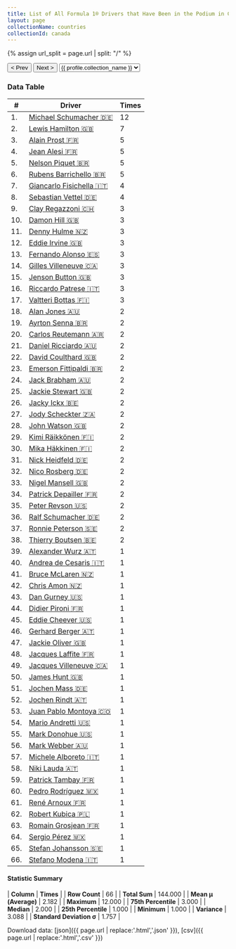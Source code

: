 ```yaml
---
title: List of All Formula 1® Drivers that Have Been in the Podium in Canada by Number of Times
layout: page
collectionName: countries
collectionId: canada
---
```


{% assign url_split = page.url | split: "/" %}
<div id="collection-navigation">
<button onclick="selector.options[selector.selectedIndex-1].value && (window.location = selector.options[selector.selectedIndex-1].value);">&lt; Prev</button>
<button onclick="selector.options[selector.selectedIndex+1].value && (window.location = selector.options[selector.selectedIndex+1].value);">Next &gt;</button>
<select id="selector" onchange="this.options[this.selectedIndex].value && (window.location = this.options[this.selectedIndex].value);">
  {% for collectionId in site.data[page.collectionName].refs %}
    {% if collectionId == page.collectionId %}
      {% assign selected = "selected" %}
    {% else %}
      {% assign selected = "" %}
    {% endif %}
    {% assign profile = site.data[page.collectionName][collectionId].profile %}
    <option value="/f1/{{ page.collectionName }}/{{ collectionId }}/{{ url_split[4] }}" {{ selected }}>{{ profile.collection_name }}</option>
  {% endfor %}
</select>
</div>

<canvas id="chart" width="400" height="180"></canvas>
<script>
var data = {
    "datasets": [
        {
            "backgroundColor": [
                "#9C8E8D",
                "#9C8E8D",
                "#9C8E8D",
                "#9C8E8D",
                "#9C8E8D",
                "#9C8E8D",
                "#9C8E8D",
                "#9C8E8D",
                "#9C8E8D",
                "#9C8E8D",
                "#9C8E8D",
                "#9C8E8D",
                "#9C8E8D",
                "#9C8E8D",
                "#9C8E8D",
                "#9C8E8D",
                "#9C8E8D",
                "#9C8E8D",
                "#9C8E8D",
                "#9C8E8D",
                "#9C8E8D",
                "#9C8E8D",
                "#9C8E8D",
                "#9C8E8D",
                "#9C8E8D",
                "#9C8E8D",
                "#9C8E8D",
                "#9C8E8D",
                "#9C8E8D",
                "#9C8E8D",
                "#9C8E8D",
                "#9C8E8D",
                "#9C8E8D",
                "#9C8E8D",
                "#9C8E8D",
                "#9C8E8D",
                "#9C8E8D",
                "#9C8E8D",
                "#9C8E8D",
                "#9C8E8D",
                "#9C8E8D",
                "#9C8E8D",
                "#9C8E8D",
                "#9C8E8D",
                "#9C8E8D",
                "#9C8E8D",
                "#9C8E8D",
                "#9C8E8D",
                "#9C8E8D",
                "#9C8E8D",
                "#9C8E8D",
                "#9C8E8D",
                "#9C8E8D",
                "#9C8E8D",
                "#9C8E8D",
                "#9C8E8D",
                "#9C8E8D",
                "#9C8E8D",
                "#9C8E8D",
                "#9C8E8D",
                "#9C8E8D",
                "#9C8E8D",
                "#9C8E8D",
                "#9C8E8D",
                "#9C8E8D",
                "#9C8E8D"
            ],
            "borderColor": [
                "#1D181E",
                "#1D181E",
                "#1D181E",
                "#1D181E",
                "#1D181E",
                "#1D181E",
                "#1D181E",
                "#1D181E",
                "#1D181E",
                "#1D181E",
                "#1D181E",
                "#1D181E",
                "#1D181E",
                "#1D181E",
                "#1D181E",
                "#1D181E",
                "#1D181E",
                "#1D181E",
                "#1D181E",
                "#1D181E",
                "#1D181E",
                "#1D181E",
                "#1D181E",
                "#1D181E",
                "#1D181E",
                "#1D181E",
                "#1D181E",
                "#1D181E",
                "#1D181E",
                "#1D181E",
                "#1D181E",
                "#1D181E",
                "#1D181E",
                "#1D181E",
                "#1D181E",
                "#1D181E",
                "#1D181E",
                "#1D181E",
                "#1D181E",
                "#1D181E",
                "#1D181E",
                "#1D181E",
                "#1D181E",
                "#1D181E",
                "#1D181E",
                "#1D181E",
                "#1D181E",
                "#1D181E",
                "#1D181E",
                "#1D181E",
                "#1D181E",
                "#1D181E",
                "#1D181E",
                "#1D181E",
                "#1D181E",
                "#1D181E",
                "#1D181E",
                "#1D181E",
                "#1D181E",
                "#1D181E",
                "#1D181E",
                "#1D181E",
                "#1D181E",
                "#1D181E",
                "#1D181E",
                "#1D181E"
            ],
            "borderWidth": 1,
            "data": [
                12.0,
                7.0,
                5.0,
                5.0,
                5.0,
                5.0,
                4.0,
                4.0,
                3.0,
                3.0,
                3.0,
                3.0,
                3.0,
                3.0,
                3.0,
                3.0,
                3.0,
                2.0,
                2.0,
                2.0,
                2.0,
                2.0,
                2.0,
                2.0,
                2.0,
                2.0,
                2.0,
                2.0,
                2.0,
                2.0,
                2.0,
                2.0,
                2.0,
                2.0,
                2.0,
                2.0,
                2.0,
                2.0,
                1.0,
                1.0,
                1.0,
                1.0,
                1.0,
                1.0,
                1.0,
                1.0,
                1.0,
                1.0,
                1.0,
                1.0,
                1.0,
                1.0,
                1.0,
                1.0,
                1.0,
                1.0,
                1.0,
                1.0,
                1.0,
                1.0,
                1.0,
                1.0,
                1.0,
                1.0,
                1.0,
                1.0
            ],
            "label": "Times"
        }
    ],
    "labels": [
        "Michael Schumacher",
        "Lewis Hamilton",
        "Alain Prost",
        "Jean Alesi",
        "Nelson Piquet",
        "Rubens Barrichello",
        "Giancarlo Fisichella",
        "Sebastian Vettel",
        "Clay Regazzoni",
        "Damon Hill",
        "Denny Hulme",
        "Eddie Irvine",
        "Fernando Alonso",
        "Gilles Villeneuve",
        "Jenson Button",
        "Riccardo Patrese",
        "Valtteri Bottas",
        "Alan Jones",
        "Ayrton Senna",
        "Carlos Reutemann",
        "Daniel Ricciardo",
        "David Coulthard",
        "Emerson Fittipaldi",
        "Jack Brabham",
        "Jackie Stewart",
        "Jacky Ickx",
        "Jody Scheckter",
        "John Watson",
        "Kimi Räikkönen",
        "Mika Häkkinen",
        "Nick Heidfeld",
        "Nico Rosberg",
        "Nigel Mansell",
        "Patrick Depailler",
        "Peter Revson",
        "Ralf Schumacher",
        "Ronnie Peterson",
        "Thierry Boutsen",
        "Alexander Wurz",
        "Andrea de Cesaris",
        "Bruce McLaren",
        "Chris Amon",
        "Dan Gurney",
        "Didier Pironi",
        "Eddie Cheever",
        "Gerhard Berger",
        "Jackie Oliver",
        "Jacques Laffite",
        "Jacques Villeneuve",
        "James Hunt",
        "Jochen Mass",
        "Jochen Rindt",
        "Juan Pablo Montoya",
        "Mario Andretti",
        "Mark Donohue",
        "Mark Webber",
        "Michele Alboreto",
        "Niki Lauda",
        "Patrick Tambay",
        "Pedro Rodríguez",
        "René Arnoux",
        "Robert Kubica",
        "Romain Grosjean",
        "Sergio Pérez",
        "Stefan Johansson",
        "Stefano Modena"
    ]
};
var options = {
  legend: {
    display: false
  },
  scales: {
    xAxes: [{
      ticks: {
        beginAtZero: true,
        maxRotation: 180,
        display: window.innerWidth > 800
      }
    }],
    yAxes: [{
      ticks: {
        beginAtZero: true
      }
    }]
  },
  onResize: function(chart, size) {
    chart.options.scales.xAxes[0].ticks.display = size.width > 800;
  }
};
var chart = new Chart("chart", {
    data: data,
    type: 'bar',
    options: options
});
</script>



### Data Table

| # | Driver | Times |
|--|--|--|
| 1. | [Michael Schumacher 🇩🇪](/f1/drivers/michael_schumacher) | 12 |
| 2. | [Lewis Hamilton 🇬🇧](/f1/drivers/hamilton) | 7 |
| 3. | [Alain Prost 🇫🇷](/f1/drivers/prost) | 5 |
| 4. | [Jean Alesi 🇫🇷](/f1/drivers/alesi) | 5 |
| 5. | [Nelson Piquet 🇧🇷](/f1/drivers/piquet) | 5 |
| 6. | [Rubens Barrichello 🇧🇷](/f1/drivers/barrichello) | 5 |
| 7. | [Giancarlo Fisichella 🇮🇹](/f1/drivers/fisichella) | 4 |
| 8. | [Sebastian Vettel 🇩🇪](/f1/drivers/vettel) | 4 |
| 9. | [Clay Regazzoni 🇨🇭](/f1/drivers/regazzoni) | 3 |
| 10. | [Damon Hill 🇬🇧](/f1/drivers/damon_hill) | 3 |
| 11. | [Denny Hulme 🇳🇿](/f1/drivers/hulme) | 3 |
| 12. | [Eddie Irvine 🇬🇧](/f1/drivers/irvine) | 3 |
| 13. | [Fernando Alonso 🇪🇸](/f1/drivers/alonso) | 3 |
| 14. | [Gilles Villeneuve 🇨🇦](/f1/drivers/gilles_villeneuve) | 3 |
| 15. | [Jenson Button 🇬🇧](/f1/drivers/button) | 3 |
| 16. | [Riccardo Patrese 🇮🇹](/f1/drivers/patrese) | 3 |
| 17. | [Valtteri Bottas 🇫🇮](/f1/drivers/bottas) | 3 |
| 18. | [Alan Jones 🇦🇺](/f1/drivers/jones) | 2 |
| 19. | [Ayrton Senna 🇧🇷](/f1/drivers/senna) | 2 |
| 20. | [Carlos Reutemann 🇦🇷](/f1/drivers/reutemann) | 2 |
| 21. | [Daniel Ricciardo 🇦🇺](/f1/drivers/ricciardo) | 2 |
| 22. | [David Coulthard 🇬🇧](/f1/drivers/coulthard) | 2 |
| 23. | [Emerson Fittipaldi 🇧🇷](/f1/drivers/emerson_fittipaldi) | 2 |
| 24. | [Jack Brabham 🇦🇺](/f1/drivers/jack_brabham) | 2 |
| 25. | [Jackie Stewart 🇬🇧](/f1/drivers/stewart) | 2 |
| 26. | [Jacky Ickx 🇧🇪](/f1/drivers/ickx) | 2 |
| 27. | [Jody Scheckter 🇿🇦](/f1/drivers/scheckter) | 2 |
| 28. | [John Watson 🇬🇧](/f1/drivers/watson) | 2 |
| 29. | [Kimi Räikkönen 🇫🇮](/f1/drivers/raikkonen) | 2 |
| 30. | [Mika Häkkinen 🇫🇮](/f1/drivers/hakkinen) | 2 |
| 31. | [Nick Heidfeld 🇩🇪](/f1/drivers/heidfeld) | 2 |
| 32. | [Nico Rosberg 🇩🇪](/f1/drivers/rosberg) | 2 |
| 33. | [Nigel Mansell 🇬🇧](/f1/drivers/mansell) | 2 |
| 34. | [Patrick Depailler 🇫🇷](/f1/drivers/depailler) | 2 |
| 35. | [Peter Revson 🇺🇸](/f1/drivers/revson) | 2 |
| 36. | [Ralf Schumacher 🇩🇪](/f1/drivers/ralf_schumacher) | 2 |
| 37. | [Ronnie Peterson 🇸🇪](/f1/drivers/peterson) | 2 |
| 38. | [Thierry Boutsen 🇧🇪](/f1/drivers/boutsen) | 2 |
| 39. | [Alexander Wurz 🇦🇹](/f1/drivers/wurz) | 1 |
| 40. | [Andrea de Cesaris 🇮🇹](/f1/drivers/cesaris) | 1 |
| 41. | [Bruce McLaren 🇳🇿](/f1/drivers/mclaren) | 1 |
| 42. | [Chris Amon 🇳🇿](/f1/drivers/amon) | 1 |
| 43. | [Dan Gurney 🇺🇸](/f1/drivers/gurney) | 1 |
| 44. | [Didier Pironi 🇫🇷](/f1/drivers/pironi) | 1 |
| 45. | [Eddie Cheever 🇺🇸](/f1/drivers/cheever) | 1 |
| 46. | [Gerhard Berger 🇦🇹](/f1/drivers/berger) | 1 |
| 47. | [Jackie Oliver 🇬🇧](/f1/drivers/oliver) | 1 |
| 48. | [Jacques Laffite 🇫🇷](/f1/drivers/laffite) | 1 |
| 49. | [Jacques Villeneuve 🇨🇦](/f1/drivers/villeneuve) | 1 |
| 50. | [James Hunt 🇬🇧](/f1/drivers/hunt) | 1 |
| 51. | [Jochen Mass 🇩🇪](/f1/drivers/mass) | 1 |
| 52. | [Jochen Rindt 🇦🇹](/f1/drivers/rindt) | 1 |
| 53. | [Juan Pablo Montoya 🇨🇴](/f1/drivers/montoya) | 1 |
| 54. | [Mario Andretti 🇺🇸](/f1/drivers/mario_andretti) | 1 |
| 55. | [Mark Donohue 🇺🇸](/f1/drivers/donohue) | 1 |
| 56. | [Mark Webber 🇦🇺](/f1/drivers/webber) | 1 |
| 57. | [Michele Alboreto 🇮🇹](/f1/drivers/alboreto) | 1 |
| 58. | [Niki Lauda 🇦🇹](/f1/drivers/lauda) | 1 |
| 59. | [Patrick Tambay 🇫🇷](/f1/drivers/tambay) | 1 |
| 60. | [Pedro Rodríguez 🇲🇽](/f1/drivers/rodriguez) | 1 |
| 61. | [René Arnoux 🇫🇷](/f1/drivers/arnoux) | 1 |
| 62. | [Robert Kubica 🇵🇱](/f1/drivers/kubica) | 1 |
| 63. | [Romain Grosjean 🇫🇷](/f1/drivers/grosjean) | 1 |
| 64. | [Sergio Pérez 🇲🇽](/f1/drivers/perez) | 1 |
| 65. | [Stefan Johansson 🇸🇪](/f1/drivers/johansson) | 1 |
| 66. | [Stefano Modena 🇮🇹](/f1/drivers/modena) | 1 |

#### Statistic Summary

| **Column** | **Times** |
| **Row Count** | 66 |
| **Total Sum** | 144.000 |
| **Mean μ (Average)** | 2.182 |
| **Maximum** | 12.000 |
| **75th Percentile** | 3.000 |
| **Median** | 2.000 |
| **25th Percentile** | 1.000 |
| **Minimum** | 1.000 |
| **Variance** | 3.088 |
| **Standard Deviation σ** | 1.757 |

Download data: [json]({{ page.url | replace:'.html','.json' }}), [csv]({{ page.url | replace:'.html','.csv' }})
